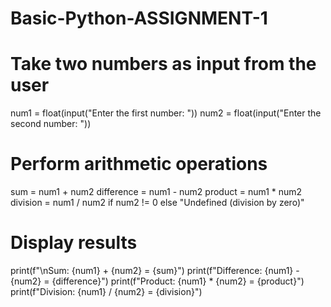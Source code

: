 # Basic-Python-ASSIGNMENT-1
# Take two numbers as input from the user
num1 = float(input("Enter the first number: "))
num2 = float(input("Enter the second number: "))

# Perform arithmetic operations
sum = num1 + num2
difference = num1 - num2
product = num1 * num2
division = num1 / num2 if num2 != 0 else "Undefined (division by zero)"

# Display results
print(f"\nSum: {num1} + {num2} = {sum}")
print(f"Difference: {num1} - {num2} = {difference}")
print(f"Product: {num1} * {num2} = {product}")
print(f"Division: {num1} / {num2} = {division}")



